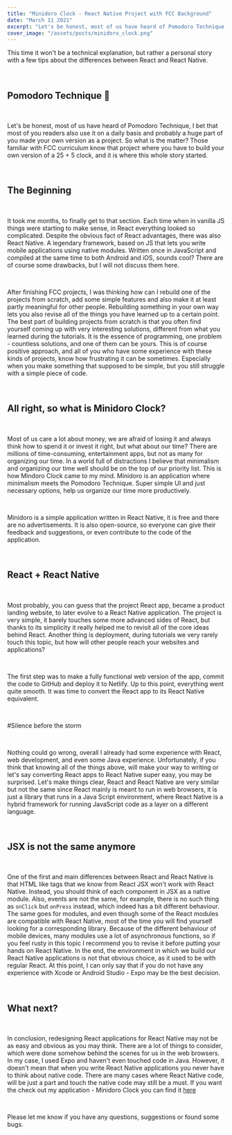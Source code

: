 ```yaml
---
title: "Minidoro Clock - React Native Project with FCC Background"
date: "March 11 2021"
excerpt: "Let's be honest, most of us have heard of Pomodoro Technique, I bet that most of you readers also use it on a daily basis and probably a huge part of you made your own version as a project. So what is the matter? Those familiar with FCC curriculum know that project where you have to build your own version of a 25 + 5 clock, and it is where this whole story started."
cover_image: "/assets/posts/minidoro_clock.png"
---
```


This time it won't be a technical explanation, but rather a personal story with a few tips about the differences between React and React Native.

<br>

## Pomodoro Technique 🍅

<br>

Let's be honest, most of us have heard of Pomodoro Technique, I bet that most of you readers also use it on a daily basis and probably a huge part of you made your own version as a project. So what is the matter? Those familiar with FCC curriculum know that project where you have to build your own version of a 25 + 5 clock, and it is where this whole story started.

<br>

## The Beginning

<br>

It took me months, to finally get to that section. Each time when in vanilla JS things were starting to make sense, in React everything looked so complicated. Despite the obvious fact of React advantages, there was also React Native. A legendary framework, based on JS that lets you write mobile applications using native modules. Written once in JavaScript and compiled at the same time to both Android and iOS, sounds cool? There are of course some drawbacks, but I will not discuss them here.

<br>

After finishing FCC projects, I was thinking how can I rebuild one of the projects from scratch, add some simple features and also make it at least partly meaningful for other people. Rebuilding something in your own way lets you also revise all of the things you have learned up to a certain point. The best part of building projects from scratch is that you often find yourself coming up with very interesting solutions, different from what you learned during the tutorials. It is the essence of programming, one problem - countless solutions, and one of them can be yours. This is of course positive approach, and all of you who have some experience with these kinds of projects, know how frustrating it can be sometimes. Especially when you make something that supposed to be simple, but you still struggle with a simple piece of code.

<br>

## All right, so what is Minidoro Clock?

<br>

Most of us care a lot about money, we are afraid of losing it and always think how to spend it or invest it right, but what about our time? There are millions of time-consuming, entertainment apps, but not as many for organizing our time. In a world full of distractions I believe that minimalism and organizing our time well should be on the top of our priority list. This is how Mindoro Clock came to my mind. Minidoro is an application where minimalism meets the Pomodoro Technique. Super simple UI and just necessary options, help us organize our time more productively.

<br>

Minidoro is a simple application written in React Native, it is free and there are no advertisements. It is also open-source, so everyone can give their feedback and suggestions, or even contribute to the code of the application.

<br>

## React + React Native

<br>

Most probably, you can guess that the project React app, became a product landing website, to later evolve to a React Native application. The project is very simple, it barely touches some more advanced sides of React, but thanks to its simplicity it really helped me to revisit all of the core ideas behind React. Another thing is deployment, during tutorials we very rarely touch this topic, but how will other people reach your websites and applications?

<br>

The first step was to make a fully functional web version of the app, commit the code to GitHub and deploy it to Netlify. Up to this point, everything went quite smooth. It was time to convert the React app to its React Native equivalent.

<br>

#Silence before the storm

<br>

Nothing could go wrong, overall I already had some experience with React, web development, and even some Java experience. Unfortunately, if you think that knowing all of the things above, will make your way to writing or let's say converting React apps to React Native super easy, you may be surprised. Let's make things clear, React and React Native are very similar but not the same since React mainly is meant to run in web browsers, it is just a library that runs in a Java Script environment, where React Native is a hybrid framework for running JavaScript code as a layer on a different language.

<br>

## JSX is not the same anymore

<br>

One of the first and main differences between React and React Native is that HTML like tags that we know from React JSX won't work with React Native. Instead, you should think of each component in JSX as a native module. Also, events are not the same, for example, there is no such thing as `onClick` but `onPress` instead, which indeed has a bit different behaviour. The same goes for modules, and even though some of the React modules are compatible with React Native, most of the time you will find yourself looking for a corresponding library. Because of the different behaviour of mobile devices, many modules use a lot of asynchronous functions, so if you feel rusty in this topic I recommend you to revise it before putting your hands on React Native. In the end, the environment in which we build our React Native applications is not that obvious choice, as it used to be with regular React. At this point, I can only say that if you do not have any experience with Xcode or Android Studio - Expo may be the best decision.

<br>

## What next?

<br>

In conclusion, redesigning React applications for React Native may not be as easy and obvious as you may think. There are a lot of things to consider, which were done somehow behind the scenes for us in the web browsers. In my case, I used Expo and haven't even touched code in Java. However, it doesn't mean that when you write React Native applications you never have to think about native code. There are many cases where React Native code, will be just a part and touch the native code may still be a must. If you want the check out my application - Minidoro Clock you can find it [here](https://minidoroclock.netlify.app/)

<br>

Please let me know if you have any questions, suggestions or found some bugs.
